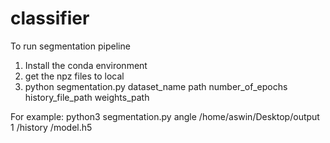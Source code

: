 # classifier

To run segmentation pipeline 
 1. Install the conda environment 
 2. get the npz files to local 
 3. python segmentation.py dataset_name path number_of_epochs history_file_path weights_path
 
 For example:
    python3 segmentation.py angle /home/aswin/Desktop/output 1 /history /model.h5
 
 